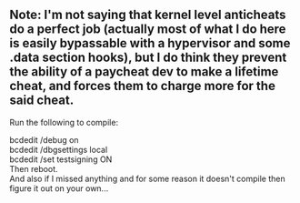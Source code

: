 Note: I'm not saying that kernel level anticheats do a perfect job (actually most of what I do here is easily bypassable with a hypervisor and some .data section hooks), but I do think they prevent the ability of a paycheat dev to make a lifetime cheat, and forces them to charge more for the said cheat. 
---------------------------------------------------------------------------------------------------------------
Run the following to compile: 

bcdedit /debug on  
bcdedit /dbgsettings local  
bcdedit /set testsigning ON  
Then reboot.  
And also if I missed anything and for some reason it doesn't compile then figure it out on your own...
